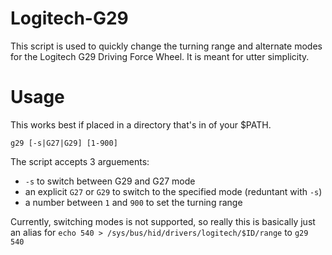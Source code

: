 # Logitech-G29

This script is used to quickly change the turning range and alternate modes for the Logitech G29 Driving Force Wheel. It is meant for utter simplicity.

# Usage
This works best if placed in a directory that's in of your $PATH.

`g29 [-s|G27|G29] [1-900]`

The script accepts 3 arguements:
- `-s` to switch between G29 and G27 mode
- an explicit `G27` or `G29` to switch to the specified mode (reduntant with `-s`)
- a number between `1` and `900` to set the turning range

Currently, switching modes is not supported, so really this is basically just an alias for `echo 540 > /sys/bus/hid/drivers/logitech/$ID/range` to `g29 540`
